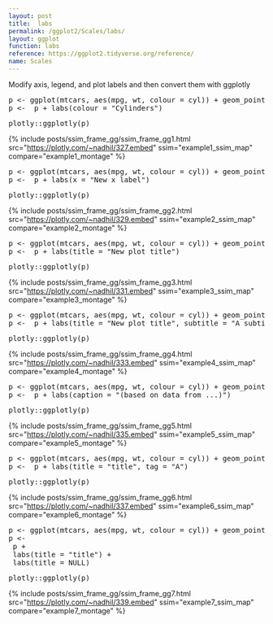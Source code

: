 ```yaml
---
layout: post
title:  labs
permalink: /ggplot2/Scales/labs/
layout: ggplot
function: labs
reference: https://ggplot2.tidyverse.org/reference/
name: Scales
---
```


Modify axis, legend, and plot labels and then convert them with ggplotly








<pre class="mcode">
p <- ggplot(mtcars, aes(mpg, wt, colour = cyl)) + geom_point()
p <-  p + labs(colour = "Cylinders")
</pre>


<pre class="mcode">
plotly::ggplotly(p)
</pre>

{% include posts/ssim_frame_gg/ssim_frame_gg1.html src="https://plotly.com/~nadhil/327.embed" ssim="example1_ssim_map" compare="example1_montage" %}







<pre class="mcode">
p <- ggplot(mtcars, aes(mpg, wt, colour = cyl)) + geom_point()
p <-  p + labs(x = "New x label")
</pre>


<pre class="mcode">
plotly::ggplotly(p)
</pre>

{% include posts/ssim_frame_gg/ssim_frame_gg2.html src="https://plotly.com/~nadhil/329.embed" ssim="example2_ssim_map" compare="example2_montage" %}







<pre class="mcode">
p <- ggplot(mtcars, aes(mpg, wt, colour = cyl)) + geom_point()
p <-  p + labs(title = "New plot title")
</pre>


<pre class="mcode">
plotly::ggplotly(p)
</pre>

{% include posts/ssim_frame_gg/ssim_frame_gg3.html src="https://plotly.com/~nadhil/331.embed" ssim="example3_ssim_map" compare="example3_montage" %}







<pre class="mcode">
p <- ggplot(mtcars, aes(mpg, wt, colour = cyl)) + geom_point()
p <-  p + labs(title = "New plot title", subtitle = "A subtitle")
</pre>


<pre class="mcode">
plotly::ggplotly(p)
</pre>

{% include posts/ssim_frame_gg/ssim_frame_gg4.html src="https://plotly.com/~nadhil/333.embed" ssim="example4_ssim_map" compare="example4_montage" %}







<pre class="mcode">
p <- ggplot(mtcars, aes(mpg, wt, colour = cyl)) + geom_point()
p <-  p + labs(caption = "(based on data from ...)")
</pre>


<pre class="mcode">
plotly::ggplotly(p)
</pre>

{% include posts/ssim_frame_gg/ssim_frame_gg5.html src="https://plotly.com/~nadhil/335.embed" ssim="example5_ssim_map" compare="example5_montage" %}







<pre class="mcode">
p <- ggplot(mtcars, aes(mpg, wt, colour = cyl)) + geom_point()
p <-  p + labs(title = "title", tag = "A")
</pre>


<pre class="mcode">
plotly::ggplotly(p)
</pre>

{% include posts/ssim_frame_gg/ssim_frame_gg6.html src="https://plotly.com/~nadhil/337.embed" ssim="example6_ssim_map" compare="example6_montage" %}







<pre class="mcode">
p <- ggplot(mtcars, aes(mpg, wt, colour = cyl)) + geom_point()
p <-    
 p +
 labs(title = "title") +
 labs(title = NULL)
</pre>


<pre class="mcode">
plotly::ggplotly(p)
</pre>

{% include posts/ssim_frame_gg/ssim_frame_gg7.html src="https://plotly.com/~nadhil/339.embed" ssim="example7_ssim_map" compare="example7_montage" %}



